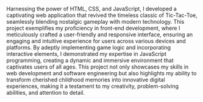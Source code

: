 Harnessing the power of HTML, CSS, and JavaScript, I developed a captivating web application that revived the timeless classic of Tic-Tac-Toe, seamlessly blending nostalgic gameplay with modern technology. This project exemplifies my proficiency in front-end development, where I meticulously crafted a user-friendly and responsive interface, ensuring an engaging and intuitive experience for users across various devices and platforms. By adeptly implementing game logic and incorporating interactive elements, I demonstrated my expertise in JavaScript programming, creating a dynamic and immersive environment that captivates users of all ages. This project not only showcases my skills in web development and software engineering but also highlights my ability to transform cherished childhood memories into innovative digital experiences, making it a testament to my creativity, problem-solving abilities, and attention to detail.
